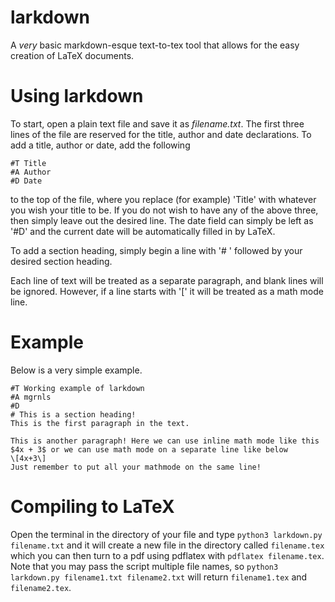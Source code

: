 # larkdown
A _very_ basic markdown-esque text-to-tex tool that allows for the easy creation of LaTeX documents.

# Using larkdown
To start, open a plain text file and save it as _filename.txt_. The first three lines of the file are reserved for the title, author and date declarations. To add a title, author or date, add the following
```
#T Title
#A Author
#D Date
```
to the top of the file, where you replace (for example) 'Title' with whatever you wish your title to be. If you do not wish to have any of the above three, then simply leave out the desired line. The date field can simply be left as '#D' and the current date will be automatically filled in by LaTeX.

To add a section heading, simply begin a line with '# ' followed by your desired section heading.

Each line of text will be treated as a separate paragraph, and blank lines will be ignored. However, if a line starts with '\[' it will be treated as a math mode line.

# Example
Below is a very simple example.
```
#T Working example of larkdown
#A mgrnls
#D
# This is a section heading!
This is the first paragraph in the text.

This is another paragraph! Here we can use inline math mode like this $4x + 3$ or we can use math mode on a separate line like below
\[4x+3\]
Just remember to put all your mathmode on the same line!
```

# Compiling to LaTeX
Open the terminal in the directory of your file and type `python3 larkdown.py filename.txt` and it will create a new file in the directory called `filename.tex` which you can then turn to a pdf using pdflatex with `pdflatex filename.tex`. Note that you may pass the script multiple file names, so `python3 larkdown.py filename1.txt filename2.txt` will return `filename1.tex` and `filename2.tex`.
